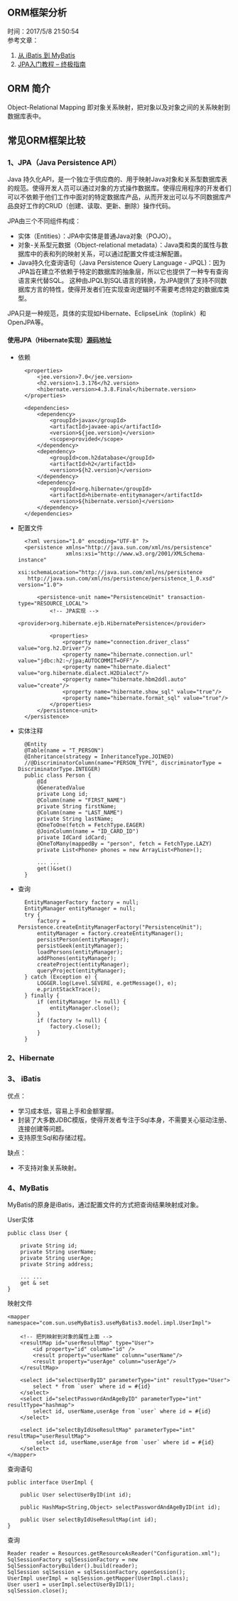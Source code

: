 ## ORM框架分析

时间：2017/5/8 21:50:54  
参考文章：  
 
1. [从 iBatis 到 MyBatis](https://www.ibm.com/developerworks/cn/opensource/os-cn-mybatis/)
2. [JPA入门教程 – 终极指南](https://www.javacodegeeks.com/2015/04/jpa%E5%85%A5%E9%97%A8%E6%95%99%E7%A8%8B.html)

## ORM 简介
Object-Relational Mapping 即对象关系映射，把对象以及对象之间的关系映射到数据库表中。
## 常见ORM框架比较

### 1、JPA（Java Persistence API）
Java 持久化API，是一个独立于供应商的、用于映射Java对象和关系型数据库表的规范。使得开发人员可以通过对象的方式操作数据库。使得应用程序的开发者们可以不依赖于他们工作中面对的特定数据库产品，从而开发出可以与不同数据库产品良好工作的CRUD（创建、读取、更新、删除）操作代码。

JPA由三个不同组件构成：

 * 实体（Entities）：JPA中实体是普通Java对象（POJO）。
 * 对象-关系型元数据（Object-relational metadata）：Java类和类的属性与数据库中的表和列的映射关系，可以通过配置文件或注解配置。
 * Java持久化查询语句（Java Persistence Query Language - JPQL)：因为JPA旨在建立不依赖于特定的数据库的抽象层，所以它也提供了一种专有查询语言来代替SQL。 这种由JPQL到SQL语言的转换，为JPA提供了支持不同数据库方言的特性，使得开发者们在实现查询逻辑时不需要考虑特定的数据库类型。

JPA只是一种规范，具体的实现如Hibernate、EclipseLink（toplink）和OpenJPA等。

#### 使用JPA（Hibernate实现）[源码地址](https://www.javacodegeeks.com/wp-content/uploads/2015/02/jpa.zip)

* 依赖

		<properties>
	        <jee.version>7.0</jee.version>
			<h2.version>1.3.176</h2.version>
			<hibernate.version>4.3.8.Final</hibernate.version>
	    </properties>
	
	    <dependencies>
	        <dependency>
	            <groupId>javax</groupId>
	            <artifactId>javaee-api</artifactId>
	            <version>${jee.version}</version>
	            <scope>provided</scope>
	        </dependency>
	        <dependency>
	            <groupId>com.h2database</groupId>
	            <artifactId>h2</artifactId>
	            <version>${h2.version}</version>
	        </dependency>
	        <dependency>
	            <groupId>org.hibernate</groupId>
	            <artifactId>hibernate-entitymanager</artifactId>
	            <version>${hibernate.version}</version>
	        </dependency>
	    </dependencies>

* 配置文件

		<?xml version="1.0" encoding="UTF-8" ?>
		<persistence xmlns="http://java.sun.com/xml/ns/persistence"
		             xmlns:xsi="http://www.w3.org/2001/XMLSchema-instance"
		             xsi:schemaLocation="http://java.sun.com/xml/ns/persistence
		 http://java.sun.com/xml/ns/persistence/persistence_1_0.xsd" version="1.0">
		
		    <persistence-unit name="PersistenceUnit" transaction-type="RESOURCE_LOCAL">
				<!-- JPA实现 -->
		        <provider>org.hibernate.ejb.HibernatePersistence</provider>
		
		        <properties>
		            <property name="connection.driver_class" value="org.h2.Driver"/>
		            <property name="hibernate.connection.url" value="jdbc:h2:~/jpa;AUTOCOMMIT=OFF"/>
		            <property name="hibernate.dialect" value="org.hibernate.dialect.H2Dialect"/>
		            <property name="hibernate.hbm2ddl.auto" value="create"/>
		            <property name="hibernate.show_sql" value="true"/>
		            <property name="hibernate.format_sql" value="true"/>
		        </properties>
		    </persistence-unit>
		</persistence>
* 实体注释
		
		@Entity
		@Table(name = "T_PERSON")
		@Inheritance(strategy = InheritanceType.JOINED)
		//@DiscriminatorColumn(name="PERSON_TYPE", discriminatorType = DiscriminatorType.INTEGER)
		public class Person {
			@Id
			@GeneratedValue
			private Long id;
			@Column(name = "FIRST_NAME")
			private String firstName;
			@Column(name = "LAST_NAME")
			private String lastName;
			@OneToOne(fetch = FetchType.EAGER)
			@JoinColumn(name = "ID_CARD_ID")
			private IdCard idCard;
			@OneToMany(mappedBy = "person", fetch = FetchType.LAZY)
			private List<Phone> phones = new ArrayList<Phone>();
		
		 	... ...
			get()&set()
		}
* 查询


		EntityManagerFactory factory = null;
		EntityManager entityManager = null;
		try {
			factory = Persistence.createEntityManagerFactory("PersistenceUnit");
			entityManager = factory.createEntityManager();
			persistPerson(entityManager);
			persistGeek(entityManager);
			loadPersons(entityManager);
			addPhones(entityManager);
			createProject(entityManager);
			queryProject(entityManager);
		} catch (Exception e) {
			LOGGER.log(Level.SEVERE, e.getMessage(), e);
			e.printStackTrace();
		} finally {
			if (entityManager != null) {
				entityManager.close();
			}
			if (factory != null) {
				factory.close();
			}
		}

### 2、Hibernate


### 3、 iBatis
优点：  

 * 学习成本低，容易上手和金额掌握。
 * 封装了大多数JDBC模版，使得开发者专注于Sql本身，不需要关心驱动注册、连接创建等问题。
 * 支持原生Sql和存储过程。

缺点：

 * 不支持对象关系映射。

### 4、MyBatis
MyBatis的原身是iBatis，通过配置文件的方式把查询结果映射成对象。

User实体

	public class User {
		
		private String id;
		private String userName;
		private String userAge;
		private String address;
	
		... ...
		get & set
	}


映射文件

<!--namespace和id确定了要执行的sql-->
<!-- 命名空间 可以通过命名空间可id，把该sql映射到对应的接口的方法上 -->
	<mapper namespace="com.sun.useMyBatis3.useMyBatis3.model.impl.UserImpl">
	
		<!-- 把列映射到对象的属性上面 -->
		<resultMap id="userResultMap" type="User">
			<id property="id" column="id" />
			<result property="userName" column="userName"/>
			<result property="userAge" column="userAge"/>
		</resultMap>
		
	    <select id="selectUserByID" parameterType="int" resultType="User">
	        select * from `user` where id = #{id}
	    </select>
	    <select id="selectPasswordAndAgeByID" parameterType="int" resultType="hashmap">
	        select id, userName,userAge from `user` where id = #{id}
	    </select>
	    
	    <select id="selectByIdUseResultMap" parameterType="int" resultMap="userResultMap">
	    	 select id, userName,userAge from `user` where id = #{id}
	    </select>
	</mapper>

查询语句

	public interface UserImpl {
		
		public User selectUserByID(int id);
		
		public HashMap<String,Object> selectPasswordAndAgeByID(int id);
		
		public User selectByIdUseResultMap(int id);
	}

查询

	Reader reader = Resources.getResourceAsReader("Configuration.xml"); 
	SqlSessionFactory sqlSessionFactory = new SqlSessionFactoryBuilder().build(reader); 
	SqlSession sqlSession = sqlSessionFactory.openSession();
	UserImpl userImpl = sqlSession.getMapper(UserImpl.class);
    User user1 = userImpl.selectUserByID(1);
	sqlSession.close();
